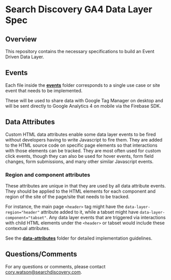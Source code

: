 # Search Discovery GA4 Data Layer Spec 

## Overview
This repository contains the necessary specifications to build an Event Driven Data Layer.

## Events
Each file inside the **[events](events)** folder corresponds to a single use case or site event that needs to be implemented.

These will be used to share data with Google Tag Manager on desktop and will be sent directly to Google Analytics 4 on mobile via the Firebase SDK.

## Data Attributes
Custom HTML data attributes enable some data layer events to be fired without developers having to write Javascript to fire them. They are added to the HTML source code on specific page elements so that interactions with those elements can be tracked. They are most often used for custom click events, though they can also be used for hover events, form field changes, form submissions, and many other similar Javascript events.

### Region and component attributes
These attributes are unique in that they are used by all data attribute events. They should be applied to the HTML elements for each component and region of the site of the page/site that needs to be tracked. 

For instance, the main page `<header>` tag might have the `data-layer-region="header"` attribute added to it, while a tabset might have `data-layer-component="tabset"`. Any data layer events that are triggered via interactions with child HTML elements under the `<header>` or tabset would include these contextual attributes. 

See the **[data-attributes](data-attributes)** folder for detailed implementation guidelines.

## Questions/Comments
For any questions or comments, please contact cory.watson@searchdiscovery.com.